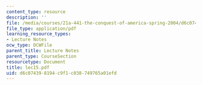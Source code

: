 ```yaml
---
content_type: resource
description: ''
file: /media/courses/21a-441-the-conquest-of-america-spring-2004/d6c074398194c9f1c038749765a01efd_lec15.pdf
file_type: application/pdf
learning_resource_types:
- Lecture Notes
ocw_type: OCWFile
parent_title: Lecture Notes
parent_type: CourseSection
resourcetype: Document
title: lec15.pdf
uid: d6c07439-8194-c9f1-c038-749765a01efd
---
```

